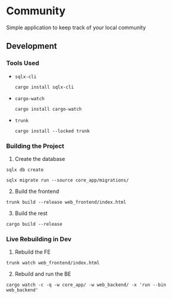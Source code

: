 # Community

Simple application to keep track of your local community

## Development

### Tools Used

* `sqlx-cli`

  ```
  cargo install sqlx-cli
  ```

* `cargo-watch`

  ```
  cargo install cargo-watch
  ```

* `trunk`

  ```
  cargo install --locked trunk
  ```

### Building the Project

1. Create the database

  ```
  sqlx db create
  ```
  ```
  sqlx migrate run --source core_app/migrations/
  ```

2. Build the frontend

  ```
  trunk build --release web_frontend/index.html
  ```

3. Build the rest

  ```
  cargo build --release
  ```

### Live Rebuilding in Dev

1. Rebuild the FE

  ```
  trunk watch web_frontend/index.html
  ```

2. Rebuild and run the BE

  ```
  cargo watch -c -q -w core_app/ -w web_backend/ -x 'run --bin web_backend'
  ```
